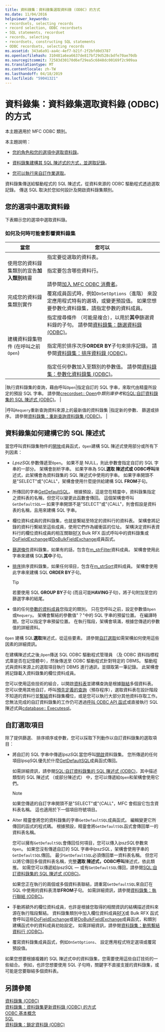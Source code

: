 ```yaml
---
title: 資料錄集：資料錄集選取資料錄 (ODBC) 的方式
ms.date: 11/04/2016
helpviewer_keywords:
- recordsets, selecting records
- record selection, ODBC recordsets
- SQL statements, recordset
- records, selecting
- recordsets, constructing SQL statements
- ODBC recordsets, selecting records
ms.assetid: 343a6a91-aa4c-4ef7-b21f-2f2bfd0d3787
ms.openlocfilehash: 310481a6ea6637de817bf29d528cbdfe70ae70db
ms.sourcegitcommit: 72583d30170d6ef29ea5c6848dc00169f2c909aa
ms.translationtype: MT
ms.contentlocale: zh-TW
ms.lasthandoff: 04/18/2019
ms.locfileid: "59041321"
---
```

# <a name="recordset-how-recordsets-select-records-odbc"></a>資料錄集：資料錄集選取資料錄 (ODBC) 的方式

本主題適用於 MFC ODBC 類別。

本主題說明：

- [您的角色和您的選項中選取資料錄](#_core_your_options_in_selecting_records)。

- [資料錄集建構其 SQL 陳述式的方式，並選取記錄](#_core_how_a_recordset_constructs_its_sql_statement)。

- [您可以執行來自訂作業選取](#_core_customizing_the_selection)。

資料錄集傳送給驅動程式的 SQL 陳述式，從資料來源的 ODBC 驅動程式透過選取記錄。 傳送 SQL 取決於您如何設計及開啟資料錄集類別。

##  <a name="_core_your_options_in_selecting_records"></a> 您的選項中選取資料錄

下表顯示您的選項中選取資料錄。

### <a name="how-and-when-you-can-affect-a-recordset"></a>如何及何時可能會影響資料錄集

|當您|您可以|
|--------------|-------------|
|使用您的資料錄集類別的宣告**加入類別**精靈|指定要從選取的資料表。<br /><br /> 指定要包含哪些資料行。<br /><br /> 請參閱[加入 MFC ODBC 消費者](../../mfc/reference/adding-an-mfc-odbc-consumer.md)。|
|完成您的資料錄集類別實作|覆寫成員函式時，例如`OnSetOptions`（進階） 來設定應用程式特有的選項，或變更預設值。 如果您想要參數化資料錄集，請指定參數的資料成員。|
|建構資料錄集物件 (在呼叫之前`Open`)|指定搜尋條件 （可能是複合），以用於**其中**篩選資料錄的子句。 請參閱[資料錄集：篩選資料錄 (ODBC)](../../data/odbc/recordset-filtering-records-odbc.md)。<br /><br /> 指定用於排序次序**ORDER BY**子句來排序記錄。 請參閱[資料錄集：排序資料錄 (ODBC)](../../data/odbc/recordset-sorting-records-odbc.md)。<br /><br /> 指定任何參數加入至類別的參數值。 請參閱[資料錄集：參數化資料錄集 (ODBC)](../../data/odbc/recordset-parameterizing-a-recordset-odbc.md)。|

|執行資料錄集的查詢，藉由呼叫`Open`|指定自訂的 SQL 字串，來取代由精靈所設定的預設 SQL 字串。 請參閱[crecordset:: Open](../../mfc/reference/crecordset-class.md#open)中*類別庫參考*和[SQL:自訂資料錄集的 SQL 陳述式 (ODBC)](../../data/odbc/sql-customizing-your-recordsets-sql-statement-odbc.md)。 |

|呼叫`Requery`重新查詢資料來源上的最新值的資料錄集 |指定新的參數、 篩選或排序。 請參閱[資料錄集：重新查詢資料錄集 (ODBC)](../../data/odbc/recordset-requerying-a-recordset-odbc.md)。 |

##  <a name="_core_how_a_recordset_constructs_its_sql_statement"></a> 資料錄集如何建構它的 SQL 陳述式

當您呼叫資料錄集物件的[開放](../../mfc/reference/crecordset-class.md#open)成員函式，`Open`建構 SQL 陳述式使用部分或所有下列因素：

- *LpszSQL*參數傳遞至`Open`。 如果不是 NULL，則此參數會指定自訂的 SQL 字串的一部分。 架構會剖析字串。 如果字串為 SQL**選取 **陳述式或 ODBC**呼叫**陳述式，此架構會為資料錄集的 SQL 陳述式中使用的字串。 如果字串開頭不是"SELECT"或"{CALL"，架構會使用什麼提供給建構 SQL **FROM**子句。

- 所傳回的字串[GetDefaultSQL](../../mfc/reference/crecordset-class.md#getdefaultsql)。 根據預設，這是您在精靈中，資料錄集指定之資料表的名稱，但您可以變更此函數會傳回。 這個架構會呼叫`GetDefaultSQL`— 如果字串開頭不是"SELECT"或"{CALL"，則會假設是資料表的名稱，且用來建構 SQL 字串。


- 欄位資料成員的資料錄集，也就是繫結至特定的資料行的資料表。 架構會將記錄的資料行繫結至這些成員，使用它們作為緩衝區的位址。 架構決定資料表資料行的欄位資料成員的相互關聯[RFX](../../data/odbc/record-field-exchange-using-rfx.md) Bulk RFX 函式呼叫中的資料錄集或[DoFieldExchange](../../mfc/reference/crecordset-class.md#dofieldexchange)或[DoBulkFieldExchange](../../mfc/reference/crecordset-class.md#dofieldexchange)成員函式。

- [篩選條件](../../data/odbc/recordset-filtering-records-odbc.md)資料錄集，如果有的話，包含在[m_strFilter](../../mfc/reference/crecordset-class.md#m_strfilter)資料成員。 架構會使用此字串來建構 SQL**其中**子句。

- [排序](../../data/odbc/recordset-sorting-records-odbc.md)排序資料錄集，如果任何項目，包含在[m_strSort](../../mfc/reference/crecordset-class.md#m_strsort)資料成員。 架構會使用此字串來建構 SQL **ORDER BY**子句。

   > [!TIP]
   > 若要使用 SQL **GROUP BY**子句 (而且可能**HAVING**子句)，將子句附加至您的篩選字串的結尾。

- 值的任何[參數的資料成員](../../data/odbc/recordset-parameterizing-a-recordset-odbc.md)您指定的類別。 只在您呼叫之前，設定參數值`Open`或`Requery`。 架構會繫結的參數值"？"中的 SQL 字串的預留位置。 在編譯時期，您可以指定字串預留位置。 在執行階段，架構會填滿，根據您傳遞的參數值的詳細資料。

`Open` 建構 SQL**選取**陳述式，從這些要素。 請參閱[自訂選取](#_core_customizing_the_selection)如需架構如何使用這些因素的詳細資訊。

在建構陳述式之後,`Open`傳送 SQL ODBC 驅動程式管理員 （及 ODBC 資料指標程式庫是否在記憶體中），然後傳送至 ODBC 驅動程式針對特定的 DBMS。 驅動程式與資料來源上的選取項目執行 DBMS 進行通訊，並擷取第一筆記錄。 此架構會將記錄載入資料錄集的欄位資料成員。

您可以使用這些技術的組合，以開啟[資料表](../../data/odbc/recordset-declaring-a-class-for-a-table-odbc.md)並建構查詢是根據[聯結](../../data/odbc/recordset-performing-a-join-odbc.md)多個資料表。 您可以使用其他自訂，呼叫[預先定義的查詢](../../data/odbc/recordset-declaring-a-class-for-a-predefined-query-odbc.md)（預存程序），選取資料表在設計階段不知道的資料行並[繫結](../../data/odbc/recordset-dynamically-binding-data-columns-odbc.md)資料錄集欄位，或是您可以執行大部分其他資料存取工作。 您無法完成的自訂資料錄集的工作仍可透過[呼叫 ODBC API 函式](../../data/odbc/odbc-calling-odbc-api-functions-directly.md)或直接執行 SQL 陳述式與[cdatabase:: Executesql](../../mfc/reference/cdatabase-class.md#executesql)。

##  <a name="_core_customizing_the_selection"></a> 自訂選取項目

除了提供篩選、 排序順序或參數，您可以採取下列動作以自訂資料錄集的選取項目：

- 將自訂的 SQL 字串中傳遞*lpszSQL*當您呼叫[開啟](../../mfc/reference/crecordset-class.md#open)資料錄集。 您所傳遞的任何項目*lpsqSQL*優先於什麼[GetDefaultSQL](../../mfc/reference/crecordset-class.md#getdefaultsql)成員函式傳回。

   如需詳細資訊，請參閱[SQL:自訂資料錄集的 SQL 陳述式 (ODBC)](../../data/odbc/sql-customizing-your-recordsets-sql-statement-odbc.md)，其中描述類型的 SQL 陳述式 （或部分陳述式） 中，您可以傳遞給`Open`和架構會使用它們。

    > [!NOTE]
    >  如果您傳遞的自訂字串開頭不是"SELECT"或"{CALL"，MFC 會假設它包含資料表名稱。 這也適用於下一個項目符號項目。

- Alter 精靈會將您的資料錄集的字串`GetDefaultSQL`成員函式。 編輯變更它所傳回的函式的程式碼。 根據預設，精靈會將`GetDefaultSQL`函式會傳回單一的資料表名稱。

   您可以擁有`GetDefaultSQL`會傳回任何項目，您可以傳入*lpszSQL*參數來`Open`。 如果您沒有傳遞自訂的 SQL 字串中*lpszSQL*，架構會使用字串的`GetDefaultSQL`傳回。 最少`GetDefaultSQL`必須傳回單一資料表名稱。 但您可以將它傳回多個資料表名稱，完整**選取 **陳述式，ODBC**呼叫**陳述式，依此類推。 如需您可以傳遞給*lpszSQL* — 或有`GetDefaultSQL`傳回，請參閱[SQL:自訂資料錄集的 SQL 陳述式 (ODBC)](../../data/odbc/sql-customizing-your-recordsets-sql-statement-odbc.md)。

   如果您正在執行的兩個或多個資料表聯結，請重寫`GetDefaultSQL`來自訂在 SQL 中使用的資料表清單**FROM**子句。 如需詳細資訊，請參閱[資料錄集：執行聯結 (ODBC)](../../data/odbc/recordset-performing-a-join-odbc.md)。


- 手動將額外的欄位資料成員，也許是根據您取得的相關資訊的結構描述資料來源在執行階段繫結。 資料錄集類別中加入欄位資料成員[RFX](../../data/odbc/record-field-exchange-using-rfx.md)或 Bulk RFX 函式會呼叫這些[DoFieldExchange](../../mfc/reference/crecordset-class.md#dofieldexchange)或是[DoBulkFieldExchange](../../mfc/reference/crecordset-class.md#dobulkfieldexchange)成員函式，和類別建構函式中的資料成員初始設定。 如需詳細資訊，請參閱[資料錄集：動態繫結資料行 (ODBC)](../../data/odbc/recordset-dynamically-binding-data-columns-odbc.md)。

- 覆寫資料錄集成員函式，例如`OnSetOptions`、 設定應用程式特定選項或覆寫預設值。

如果您想要根據複雜的 SQL 陳述式中的資料錄集，您需要使用這些自訂技術的一些組合。 例如，也許您想要使用 SQL 子句時，關鍵字不直接支援的資料錄集，或可能是您要聯結多個資料表。

## <a name="see-also"></a>另請參閱

[資料錄集 (ODBC)](../../data/odbc/recordset-odbc.md)<br/>
[資料錄集：資料錄集更新資料錄 (ODBC) 的方式](../../data/odbc/recordset-how-recordsets-update-records-odbc.md)<br/>
[ODBC 基本概念](../../data/odbc/odbc-basics.md)<br/>
[SQL](../../data/odbc/sql.md)<br/>
[資料錄集：鎖定資料錄 (ODBC)](../../data/odbc/recordset-locking-records-odbc.md)